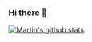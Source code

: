 ### Hi there 👋

<!--
**MartinDai/MartinDai** is a ✨ _special_ ✨ repository because its `README.md` (this file) appears on your GitHub profile.

Here are some ideas to get you started:

- 🔭 I’m currently working on ...
- 🌱 I’m currently learning ...
- 👯 I’m looking to collaborate on ...
- 🤔 I’m looking for help with ...
- 💬 Ask me about ...
- 📫 How to reach me: ...
- 😄 Pronouns: ...
- ⚡ Fun fact: ...
-->

[![Martin's github stats](https://github-readme-stats.vercel.app/api?username=MartinDai&theme=solarized-light&show_icons=true)](https://github.com/anuraghazra/github-readme-stats)
